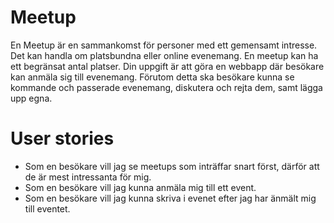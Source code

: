 # Meetup
En Meetup är en sammankomst för personer med ett gemensamt intresse. Det kan handla om platsbundna eller online evenemang. En meetup kan ha ett begränsat antal platser. Din uppgift är att göra en webbapp där besökare kan anmäla sig till evenemang. Förutom detta ska besökare kunna se kommande och passerade evenemang, diskutera och rejta dem, samt lägga upp egna.

# User stories
* Som en besökare vill jag se meetups som inträffar snart först, därför att de är mest intressanta för mig.
* Som en besökare vill jag kunna anmäla mig till ett event.
* Som en besökare vill jag kunna skriva i evenet efter jag har änmält mig till eventet.
